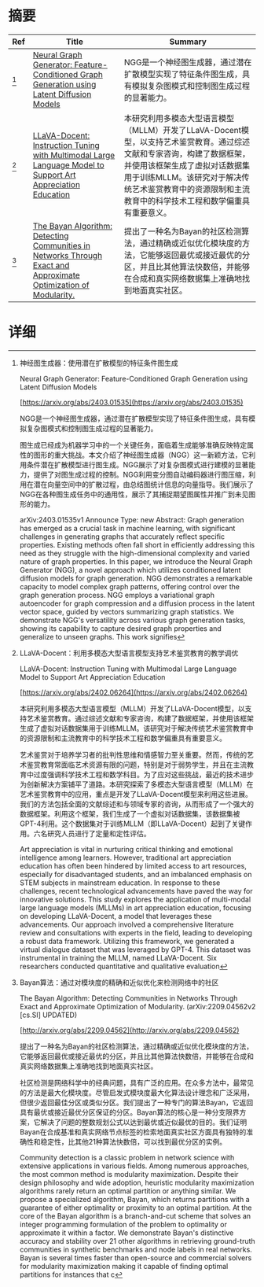 # 摘要

| Ref | Title | Summary |
| --- | --- | --- |
| [^1] | [Neural Graph Generator: Feature-Conditioned Graph Generation using Latent Diffusion Models](https://arxiv.org/abs/2403.01535) | NGG是一个神经图生成器，通过潜在扩散模型实现了特征条件图生成，具有模拟复杂图模式和控制图生成过程的显著能力。 |
| [^2] | [LLaVA-Docent: Instruction Tuning with Multimodal Large Language Model to Support Art Appreciation Education](https://arxiv.org/abs/2402.06264) | 本研究利用多模态大型语言模型（MLLM）开发了LLaVA-Docent模型，以支持艺术鉴赏教育。通过综述文献和专家咨询，构建了数据框架，并使用该框架生成了虚拟对话数据集用于训练MLLM。该研究对于解决传统艺术鉴赏教育中的资源限制和主流教育中的科学技术工程和数学偏重具有重要意义。 |
| [^3] | [The Bayan Algorithm: Detecting Communities in Networks Through Exact and Approximate Optimization of Modularity.](http://arxiv.org/abs/2209.04562) | 提出了一种名为Bayan的社区检测算法，通过精确或近似优化模块度的方法，它能够返回最优或接近最优的分区，并且比其他算法快数倍，并能够在合成和真实网络数据集上准确地找到地面真实社区。 |

# 详细

[^1]: 神经图生成器：使用潜在扩散模型的特征条件图生成

    Neural Graph Generator: Feature-Conditioned Graph Generation using Latent Diffusion Models

    [https://arxiv.org/abs/2403.01535](https://arxiv.org/abs/2403.01535)

    NGG是一个神经图生成器，通过潜在扩散模型实现了特征条件图生成，具有模拟复杂图模式和控制图生成过程的显著能力。

    

    图生成已经成为机器学习中的一个关键任务，面临着生成能够准确反映特定属性的图形的重大挑战。本文介绍了神经图生成器（NGG）这一新颖方法，它利用条件潜在扩散模型进行图生成。NGG展示了对复杂图模式进行建模的显著能力，提供了对图生成过程的控制。NGG利用变分图自动编码器进行图压缩，利用在潜在向量空间中的扩散过程，由总结图统计信息的向量指导。我们展示了NGG在各种图生成任务中的通用性，展示了其捕捉期望图属性并推广到未见图形的能力。

    arXiv:2403.01535v1 Announce Type: new  Abstract: Graph generation has emerged as a crucial task in machine learning, with significant challenges in generating graphs that accurately reflect specific properties. Existing methods often fall short in efficiently addressing this need as they struggle with the high-dimensional complexity and varied nature of graph properties. In this paper, we introduce the Neural Graph Generator (NGG), a novel approach which utilizes conditioned latent diffusion models for graph generation. NGG demonstrates a remarkable capacity to model complex graph patterns, offering control over the graph generation process. NGG employs a variational graph autoencoder for graph compression and a diffusion process in the latent vector space, guided by vectors summarizing graph statistics. We demonstrate NGG's versatility across various graph generation tasks, showing its capability to capture desired graph properties and generalize to unseen graphs. This work signifies 
    
[^2]: LLaVA-Docent：利用多模态大型语言模型支持艺术鉴赏教育的教学调优

    LLaVA-Docent: Instruction Tuning with Multimodal Large Language Model to Support Art Appreciation Education

    [https://arxiv.org/abs/2402.06264](https://arxiv.org/abs/2402.06264)

    本研究利用多模态大型语言模型（MLLM）开发了LLaVA-Docent模型，以支持艺术鉴赏教育。通过综述文献和专家咨询，构建了数据框架，并使用该框架生成了虚拟对话数据集用于训练MLLM。该研究对于解决传统艺术鉴赏教育中的资源限制和主流教育中的科学技术工程和数学偏重具有重要意义。

    

    艺术鉴赏对于培养学习者的批判性思维和情感智力至关重要。然而，传统的艺术鉴赏教育常面临艺术资源有限的问题，特别是对于弱势学生，并且在主流教育中过度强调科学技术工程和数学科目。为了应对这些挑战，最近的技术进步为创新解决方案铺平了道路。本研究探索了多模态大型语言模型（MLLM）在艺术鉴赏教育中的应用，重点是开发了LLaVA-Docent模型来利用这些进展。我们的方法包括全面的文献综述和与领域专家的咨询，从而形成了一个强大的数据框架。利用这个框架，我们生成了一个虚拟对话数据集，该数据集被GPT-4利用。这个数据集对于训练MLLM（即LLaVA-Docent）起到了关键作用。六名研究人员进行了定量和定性评估。

    Art appreciation is vital in nurturing critical thinking and emotional intelligence among learners. However, traditional art appreciation education has often been hindered by limited access to art resources, especially for disadvantaged students, and an imbalanced emphasis on STEM subjects in mainstream education. In response to these challenges, recent technological advancements have paved the way for innovative solutions. This study explores the application of multi-modal large language models (MLLMs) in art appreciation education, focusing on developing LLaVA-Docent, a model that leverages these advancements. Our approach involved a comprehensive literature review and consultations with experts in the field, leading to developing a robust data framework. Utilizing this framework, we generated a virtual dialogue dataset that was leveraged by GPT-4. This dataset was instrumental in training the MLLM, named LLaVA-Docent. Six researchers conducted quantitative and qualitative evaluation
    
[^3]: Bayan算法：通过对模块度的精确和近似优化来检测网络中的社区

    The Bayan Algorithm: Detecting Communities in Networks Through Exact and Approximate Optimization of Modularity. (arXiv:2209.04562v2 [cs.SI] UPDATED)

    [http://arxiv.org/abs/2209.04562](http://arxiv.org/abs/2209.04562)

    提出了一种名为Bayan的社区检测算法，通过精确或近似优化模块度的方法，它能够返回最优或接近最优的分区，并且比其他算法快数倍，并能够在合成和真实网络数据集上准确地找到地面真实社区。

    

    社区检测是网络科学中的经典问题，具有广泛的应用。在众多方法中，最常见的方法是最大化模块度。尽管启发式模块度最大化算法设计理念和广泛采用，但很少返回最佳分区或类似分区。我们提出了一种专门的算法Bayan，它返回具有最优或接近最优分区保证的分区。Bayan算法的核心是一种分支限界方案，它解决了问题的整数规划公式以达到最优或近似最优的目的。我们证明Bayan在合成基准和真实网络节点标签的检索地面真实社区方面具有独特的准确性和稳定性，比其他21种算法快数倍，可以找到最优分区的实例。

    Community detection is a classic problem in network science with extensive applications in various fields. Among numerous approaches, the most common method is modularity maximization. Despite their design philosophy and wide adoption, heuristic modularity maximization algorithms rarely return an optimal partition or anything similar. We propose a specialized algorithm, Bayan, which returns partitions with a guarantee of either optimality or proximity to an optimal partition. At the core of the Bayan algorithm is a branch-and-cut scheme that solves an integer programming formulation of the problem to optimality or approximate it within a factor. We demonstrate Bayan's distinctive accuracy and stability over 21 other algorithms in retrieving ground-truth communities in synthetic benchmarks and node labels in real networks. Bayan is several times faster than open-source and commercial solvers for modularity maximization making it capable of finding optimal partitions for instances that c
    

